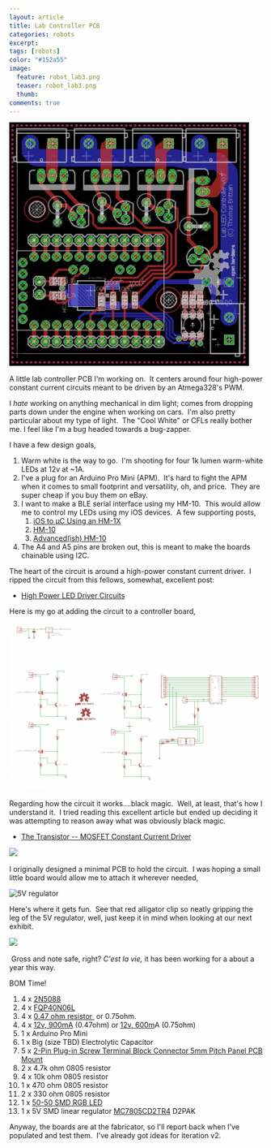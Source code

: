 ```yaml
---
layout: article
title: Lab Controller PCB
categories: robots
excerpt:
tags: [robots]
color: "#152a55"
image:
  feature: robot_lab3.png
  teaser: robot_lab3.png
  thumb:
comments: true
---
```

![](/images/Lab%20Controller%20Board%20Top%20and%20Bottom(1).PNG)

A little lab controller PCB I'm working on.  It centers around four high-power constant current circuits meant to be driven by an Atmega328's PWM.

I _hate_ working on anything mechanical in dim light; comes from dropping parts down under the engine when working on cars.  I'm also pretty particular about my type of light.  The "Cool White" or CFLs really bother me. I feel like I'm a bug headed towards a bug-zapper.  

I have a few design goals,

1.  Warm white is the way to go.  I'm shooting for four 1k lumen warm-white LEDs at 12v at ~1A.
2.  I've a plug for an Arduino Pro Mini (APM).  It's hard to fight the APM when it comes to small footprint and versatility, oh, and price.  They are super cheap if you buy them on eBay.
3.  I want to make a BLE serial interface using my HM-10\.  This would allow me to control my LEDs using my iOS devices.  A few supporting posts,
    1.  [iOS to µC Using an HM-1X](http://ladvien.github.io/robots/connect-an-arduino-to-iphone/)
    2.  [HM-10](http://ladvien.github.io/robots/HM10/)
    3.  [Advanced(ish) HM-10](http://ladvien.github.io/robots/advancedish-hm-10/)
4.  The A4 and A5 pins are broken out, this is meant to make the boards chainable using I2C.

The heart of the circuit is around a high-power constant current driver.  I ripped the circuit from this fellows, somewhat, excellent post:

*   [High Power LED Driver Circuits](http://www.instructables.com/id/Circuits-for-using-High-Power-LED-s/step8/a-little-micro-makes-all-the-difference/)

Here is my go at adding the circuit to a controller board,

[![](/images/Lab%20Controller%20Schem%20image.PNG)](https://github.com/Ladvien/ladvien.github.io/blob/master/images/Lab%20Controller%20Board%20v01.pdf)

Regarding how the circuit it works....black magic.  Well, at least, that's how I understand it.  I tried reading this excellent article but ended up deciding it was attempting to reason away what was obviously black magic.

*   [The Transistor -- MOSFET Constant Current Driver](http://www.pcbheaven.com/userpages/LED_driving_and_controlling_methods/)

![](/sites/default/files//users/Ladvien/images/IMG_0133.JPG)

I originally designed a minimal PCB to hold the circuit.  I was hoping a small little board would allow me to attach it wherever needed,

![5V regulator](/sites/default/files//users/Ladvien/images/5v_regulator_lab_controller_labeled.jpeg)

Here's where it gets fun.  See that red alligator clip so neatly gripping the leg of the 5V regulator, well, just keep it in mind when looking at our next exhibit.

![](/sites/default/files//users/Ladvien/images/IMG_0134.jpeg)

 Gross and note safe, right? _C'est la vie,_ it has been working for a about a year this way.

BOM Time!

1.  4 x [2N5088](http://http//www.farnell.com/datasheets/46867.pdf)
2.  4 x [FQP40N06L](http://https//www.fairchildsemi.com/datasheets/FQ/FQP30N06L.pdf)
3.  4 x [0.47 ohm resistor ](http://www.ebay.com/itm/271453283354?ru=http%3A%2F%2Fwww.ebay.com%2Fsch%2Fi.html%3F_from%3DR40%26_sacat%3D0%26_nkw%3D271453283354%26_rdc%3D1) or 0.75ohm.
4.  4 x [12v, 900mA](https://www.fasttech.com/products/0/10001245/2119700-10w-3s3p-1000-lumen-6000-6500k-integrated-led) (0.47ohm) or [12v, 600m](https://www.fasttech.com/products/1822403)A (0.75ohm)
5.  1 x Arduino Pro Mini
6.  1 x Big (size TBD) Electrolytic Capacitor
7.  5 x [2-Pin Plug-in Screw Terminal Block Connector 5mm Pitch Panel PCB Mount](http://www.ebay.com/itm/111373399144?_trksid=p2057872.m2749.l2649&ssPageName=STRK%3AMEBIDX%3AIT)
8.  2 x 4.7k ohm 0805 resistor
9.  4 x 10k ohm 0805 resistor
10.  1 x 470 ohm 0805 resistor
11.  2 x 330 ohm 0805 resistor
12.  1 x [50-50 SMD RGB LED](http://www.ebay.com/itm/100-pcs-New-RGB-PLCC-6-5050-3-CHIPS-SMT-SMD-LED-Light-NEW-/191674244800?hash=item2ca0acdec0)
13.  1 x 5V SMD linear regulator [MC7805CD2TR4](http://www.ebay.com/itm/400262003608?_trksid=p2057872.m2749.l2649&ssPageName=STRK%3AMEBIDX%3AIT) D2PAK 

Anyway, the boards are at the fabricator, so I'll report back when I've populated and test them.  I've already got ideas for iteration v2.
